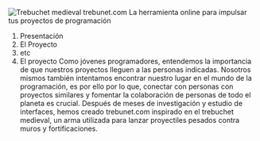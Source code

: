 ![Trebuchet medieval](https://i.pinimg.com/736x/a6/97/94/a69794fb10d76e2a1102574462da59dd.jpg)
trebunet.com 
La herramienta online para impulsar tus proyectos de programación
1. Presentación
2. El Proyecto
3. etc 
2. El proyecto
Como jóvenes programadores, entendemos la importancia de que nuestros proyectos lleguen a las personas indicadas. Nosotros mismos también intentamos encontrar nuestro lugar en el mundo de la programación, es por ello por lo que, conectar con personas con proyectos similares y fomentar la colaboración de personas de todo el planeta es crucial.
Después de meses de investigación y estudio de interfaces, hemos creado trebunet.com inspirado en el trebuchet medieval, un arma utilizada para lanzar proyectiles pesados contra muros y fortificaciones.
